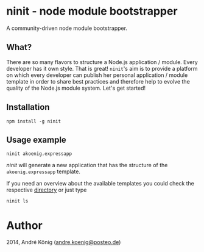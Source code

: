 # ninit - node module bootstrapper

A community-driven node module bootstrapper.

## What?

There are so many flavors to structure a Node.js application / module. Every developer has it own style. That is great! `ninit`'s aim is to provide a platform on which every developer can publish her personal application / module template in order to share best practices and therefore help to evolve the quality of the Node.js module system. Let's get started!

## Installation

    npm install -g ninit

## Usage example

    ninit akoenig.expressapp

_ninit_ will generate a new application that has the structure of the `akoenig.expressapp` template.


If you need an overview about the available templates you could check the respective [directory](https://github.com/akoenig/ninit/tree/master/templates) or just type

    ninit ls

# Author

2014, André König (andre.koenig@posteo.de)